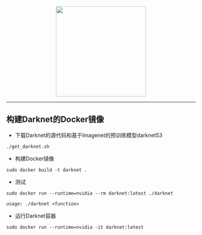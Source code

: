 <div align="center">
  <img src="https://pjreddie.com/static/img/darknet.png" width="240px">
</div>

-----------------

## 构建Darknet的Docker镜像
* 下载Darknet的源代码和基于Imagenet的预训练模型darknet53
```shell
./get_darknet.sh
```

* 构建Docker镜像
```shell
sudo docker build -t darknet .
```

* 测试
```shell
sudo docker run --runtime=nvidia --rm darknet:latest ./darknet

usage: ./darknet <function>
```

* 运行Darknet容器
```shell
sudo docker run --runtime=nvidia -it darknet:latest
```
